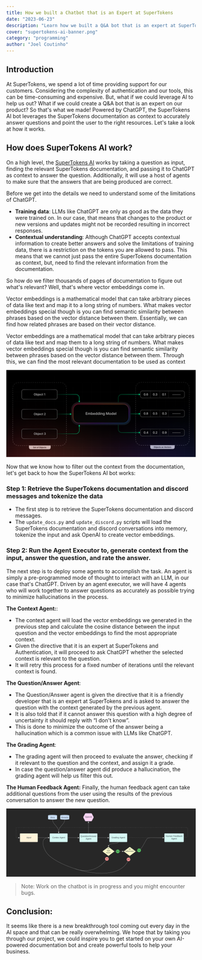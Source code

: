 ```yaml
---
title: How we built a Chatbot that is an Expert at SuperTokens
date: "2023-06-23"
description: "Learn how we built a Q&A bot that is an expert at SuperTokens powered by ChatGPT"
cover: "supertokens-ai-banner.png"
category: "programming"
author: "Joel Coutinho"
---
```


## Introduction

At SuperTokens, we spend a lot of time providing support for our customers. Considering the complexity of authentication and our tools, this can be time-consuming and expensive. But, what if we could leverage AI to help us out? What if we could create a Q&A bot that is an expert on our product? So that's what we made! Powered by ChatGPT, the SuperTokens AI bot leverages the SuperTokens documentation as context to accurately answer questions and point the user to the right resources. Let's take a look at how it works.

## How does SuperTokens AI work?

On a high level, the [SuperTokens AI](https://github.com/supertokens/supertokens-ai/) works by taking a question as input, finding the relevant SuperTokens documentation, and passing it to ChatGPT as context to answer the question. Additionally, it will use a host of agents to make sure that the answers that are being produced are correct. 

Before we get into the details we need to understand some of the limitations of ChatGPT. 

- **Training data**: LLMs like ChatGPT are only as good as the data they were trained on. In our case, that means that changes to the product or new versions and updates might not be recorded resulting in incorrect responses.
- **Contextual understanding**:  Although ChatGPT accepts contextual information to create better answers and solve the limitations of training data, there is a restriction on the tokens you are allowed to pass. This means that we cannot just pass the entire SuperTokens documentation as context, but, need to find the relevant information from the documentation.

So how do we filter thousands of pages of documentation to figure out what's relevant? Well, that's where vector embeddings come in. 

Vector embeddings is a mathematical model that can take arbitrary pieces of data like text and map it to a long string of numbers. What makes vector embeddings special though is you can find semantic similarity between phrases based on the vector distance between them. Essentially, we can find how related phrases are based on their vector distance.

Vector embeddings are a mathematical model that can take arbitrary pieces of data like text and map them to a long string of numbers. What makes vector embeddings special though is you can find semantic similarity between phrases based on the vector distance between them. Through this, we can find the most relevant documentation to be used as context

![Vector embeddings](./vector_embedding_model.png)

Now that we know how to filter out the context from the documentation, let's get back to how the SuperTokens AI bot works:


### Step 1: Retrieve the SuperTokens documentation and discord messages and tokenize the data
- The first step is to retrieve the SuperTokens documentation and discord messages.
- The `update_docs.py` and `update_discord.py` scripts will load the SuperTokens documentation and discord conversations into memory, tokenize the input and ask OpenAI to create vector embeddings.


### Step 2: Run the Agent Executor to, generate context from the input, answer the question, and rate the answer.
The next step is to deploy some agents to accomplish the task. An agent is simply a pre-programmed mode of thought to interact with an LLM, in our case that's ChatGPT. Driven by an agent executor, we will have 4 agents who will work together to answer questions as accurately as possible trying to minimize hallucinations in the process.

**The Context Agent:**:
- The context agent will load the vector embeddings we generated in the previous step and calculate the cosine distance between the input question and the vector embeddings to find the most appropriate context.
- Given the directive that it is an expert at SuperTokens and Authentication, it will proceed to ask ChatGPT whether the selected context is relevant to the question.
- It will retry this process for a fixed number of iterations until the relevant context is found. 

**The Question/Answer Agent**:
- The Question/Answer agent is given the directive that it is a friendly developer that is an expert at SuperTokens and is asked to answer the question with the context generated by the previous agent.
- It is also told that if it cannot answer this question with a high degree of uncertainty it should reply with “I don't know”.
- This is done to minimize the outcome of the answer being a hallucination which is a common issue with LLMs like ChatGPT.

**The Grading Agent**:
- The grading agent will then proceed to evaluate the answer, checking if it relevant to the question and the context, and assign it a grade.
- In case the question/answer agent did produce a hallucination, the grading agent will help us filter this out.

**The Human Feedback Agent:**
Finally, the human feedback agent can take additional questions from the user using the results of the previous conversation to answer the new question.

![SuperTokens Agent](./supertokens_agent.png)

> Note: Work on the chatbot is in progress and you might encounter bugs.

## Conclusion:

It seems like there is a new breakthrough tool coming out every day in the AI space and that can be really overwhelming. We hope that by taking you through our project, we could inspire you to get started on your own AI-powered documentation bot and create powerful tools to help your business. 


